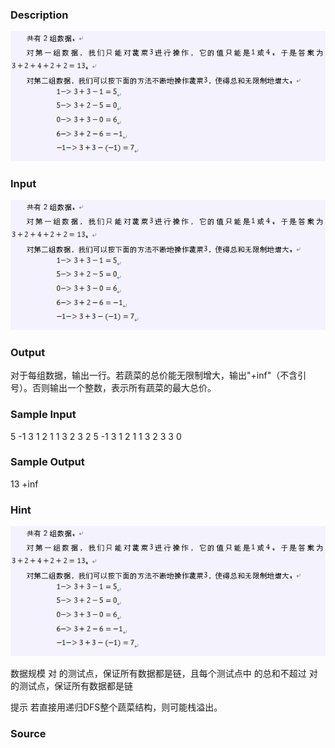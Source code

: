 
### Description
![](/images/1825_1.jpg) 
### Input
![](/images/1825_3.jpg) 
### Output
对于每组数据，输出一行。若蔬菜的总价能无限制增大，输出"+inf"（不含引号）。否则输出一个整数，表示所有蔬菜的最大总价。
 

### Sample Input
5
-1 3
1 2
1 1
3 2
3 2
5
-1 3
1 2
1 1
3 2
3 3
0


### Sample Output
13
+inf


### Hint
![](/JudgeOnline/images/1825_2.jpg) 

数据规模
对 的测试点，保证所有数据都是链，且每个测试点中 的总和不超过 
对 的测试点，保证所有数据都是链

提示
若直接用递归DFS整个蔬菜结构，则可能栈溢出。

### Source
